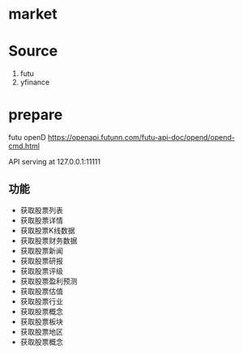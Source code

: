 
# market

# Source
1. futu 
2. yfinance 

# prepare

futu openD
https://openapi.futunn.com/futu-api-doc/opend/opend-cmd.html

API serving at 127.0.0.1:11111


## 功能

- 获取股票列表
- 获取股票详情
- 获取股票K线数据
- 获取股票财务数据
- 获取股票新闻
- 获取股票研报
- 获取股票评级
- 获取股票盈利预测
- 获取股票估值
- 获取股票行业
- 获取股票概念
- 获取股票板块
- 获取股票地区
- 获取股票概念
